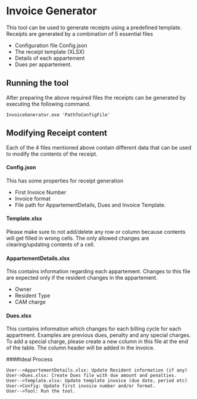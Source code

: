 # Invoice Generator

This tool can be used to generate receipts using a predefined template.
Receipts are generated by a combination of 5 essential files
- Configuration file Config.json 
- The receipt template (XLSX)
- Details of each appartement 
- Dues per appartement.

## Running the tool
After preparing the above required files the receipts can be generated by executing the following command.

`InvoiceGenerator.exe 'PathToConfigFile'`

## Modifying Receipt content

Each of the 4 files mentioned above contain different data that can be used to modify the contents of the receipt.

#### Config.json
This has some properties for receipt generation
- First Invoice Number
- Invoice format
- File path for AppartementDetails, Dues and Invoice Template.

#### Template.xlsx
Please make sure to not add/delete any row or column because contents will get filled in wrong cells.
The only allowed changes are clearing/updating contents of a cell.

#### AppartementDetails.xlsx
This contains information regarding each appartement. Changes to this file are expected only if the resident changes in the appartement.
- Owner
- Resident Type
- CAM charge

#### Dues.xlsx
This contains information which changes for each billing cycle for each appartment.
Examples are previous dues,  penalty and any special charges.
To add a special charge, please create a new column in this file at the end of the table.
The column header will be added in the invoice.

####Ideal Process
                    
```seq
User-->AppartementDetails.xlsx: Update Resident information (if any)
User->Dues.xlsx: Create Dues file with due amount and penalties.
User-->Template.xlsx: Update template invoice (due date, period etc)
User->Config: Update first invoice number and/or format.
User-->Tool: Run the tool.
```
